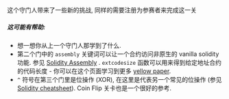 这个守门人带来了一些新的挑战, 同样的需要注册为参赛者来完成这一关

##### 这可能有帮助:
* 想一想你从上一个守门人那学到了什么.
* 第二个门中的 `assembly` 关键词可以让一个合约访问非原生的 vanilla solidity 功能. 参见 [Solidity Assembly](http://solidity.readthedocs.io/en/v0.4.23/assembly.html) . `extcodesize` 函数可以用来得到给定地址合约的代码长度 - 你可以在这个页面学习到更多 [yellow paper](https://ethereum.github.io/yellowpaper/paper.pdf).
*  `^` 符号在第三个门里是位操作 (XOR), 在这里是代表另一个常见的位操作 (参见 [Solidity cheatsheet](http://solidity.readthedocs.io/en/v0.4.23/miscellaneous.html#cheatsheet)). Coin Flip 关卡也是一个很好的参考.
